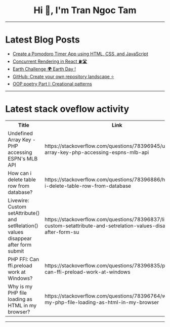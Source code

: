 <h1 align="center">Hi 👋, I'm Tran Ngoc Tam</h1>

---

# Latest Blog Posts 
<!-- BLOG-POST-LIST:START -->
- [Create a Pomodoro Timer App using HTML, CSS, and JavaScript](https://dev.to/nooriameer/how-to-create-a-pomodoro-timer-app-using-html-css-and-javascript-51i)
- [Concurrent Rendering in React ⛽🛣️](https://dev.to/rahmanmajeed/concurrent-rendering-in-react-j1d)
- [Earth Challenge 🌍 Earth Day !](https://dev.to/kvnbbg/earth-challenge-earth-day--2jge)
- [GitHub: Create your own repository landscape ⭐️](https://dev.to/tungbq/github-create-your-own-repository-landscape-16i5)
- [OOP poetry Part I: Creational patterns](https://dev.to/eatyourabstractions/oop-poetry-part-i-creational-patterns-3abo)
<!-- BLOG-POST-LIST:END -->

---

# Latest stack oveflow activity
<table>
  <tr><th>Title</th><th>Link</th></tr>
  <!-- STACKOVERFLOW:START --><tr><td>Undefined Array Key - PHP accessing ESPN&#39;s MLB API</td><td>https://stackoverflow.com/questions/78396945/undefined-array-key-php-accessing-espns-mlb-api</td></tr><tr><td>How can i delete table row from database?</td><td>https://stackoverflow.com/questions/78396886/how-can-i-delete-table-row-from-database</td></tr><tr><td>Livewire: Custom setAttribute&lpar;&rpar; and setRelation&lpar;&rpar; values disappear after form submit</td><td>https://stackoverflow.com/questions/78396837/livewire-custom-setattribute-and-setrelation-values-disappear-after-form-su</td></tr><tr><td>PHP FFI: Can ffi.preload work at Windows?</td><td>https://stackoverflow.com/questions/78396835/php-ffi-can-ffi-preload-work-at-windows</td></tr><tr><td>Why is my PHP file loading as HTML in my browser?</td><td>https://stackoverflow.com/questions/78396764/why-is-my-php-file-loading-as-html-in-my-browser</td></tr><!-- STACKOVERFLOW:END -->
</table>

---


